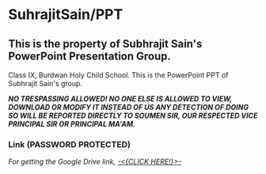 # SuhrajitSain/PPT
## This is the property of Subhrajit Sain's PowerPoint Presentation Group.
Class IX, Burdwan Holy Child School.
This is the PowerPoint PPT of Subhrajit Sain's group.

_**NO TRESPASSING ALLOWED!
NO ONE ELSE IS ALLOWED TO VIEW, DOWNLOAD OR MODIFY IT INSTEAD OF US
ANY DETECTION OF DOING SO WILL BE REPORTED DIRECTLY TO SOUMEN SIR, OUR RESPECTED VICE PRINCIPAL SIR OR PRINCIPAL MA'AM.**_

### Link (PASSWORD PROTECTED)
_For getting the Google Drive link, [-<{CLICK HERE!}>-](https://jstrieb.github.io/link-lock/#eyJ2IjoiMC4wLjEiLCJlIjoiZnk2NEJjVTdaRno1YWVITHFJRFpaTlhHc3hUQ1pGYWNXa3RwcHVFcGN4YVJwdTdTUWFYa1VZN1pnem5PekFMWW5CUGJYbCtVSVpwb05leFNkNndrTE9od2JtY2FTMXVrdStoSEdqVGZIdGZvbXNReTByOGdjczgvQURwS25GMWFjOHEzMHc9PSIsImgiOiJTdWJocmFqaXQgU2FpbidzIERPQiAoRERNTVlZWVkpIGFuZCB0aGVuIGEgaHlwaGVuIGFuZCBsYXN0bHkgdGhlIHNlY3JldCBjb2RlLiIsInMiOiJhZy9hZkt3c0xGdTg1Uk1QYzd3ZUhRPT0iLCJpIjoibDloS09ZRXVKeCtRZ3drMyJ9)_

<!--- Google Drive link: https://drive.google.com/drive/folders/1x5KUVcZ-4-DKnyLFF46Ug0NOyvmQs50i?usp=sharing --->
